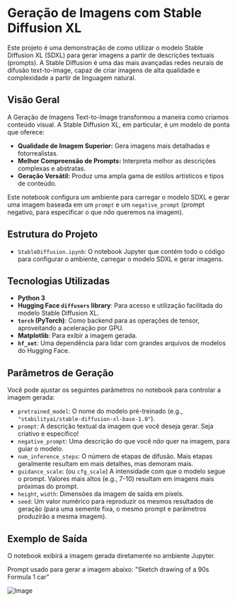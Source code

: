 # Geração de Imagens com Stable Diffusion XL

Este projeto é uma demonstração de como utilizar o modelo Stable Diffusion XL (SDXL) para gerar imagens a partir de descrições textuais (prompts). A Stable Diffusion é uma das mais avançadas redes neurais de difusão text-to-image, capaz de criar imagens de alta qualidade e complexidade a partir de linguagem natural.

## Visão Geral

A Geração de Imagens Text-to-Image transformou a maneira como criamos conteúdo visual. A Stable Diffusion XL, em particular, é um modelo de ponta que oferece:
* **Qualidade de Imagem Superior:** Gera imagens mais detalhadas e fotorrealistas.
* **Melhor Compreensão de Prompts:** Interpreta melhor as descrições complexas e abstratas.
* **Geração Versátil:** Produz uma ampla gama de estilos artísticos e tipos de conteúdo.

Este notebook configura um ambiente para carregar o modelo SDXL e gerar uma imagem baseada em um `prompt` e um `negative_prompt` (prompt negativo, para especificar o que *não* queremos na imagem).

## Estrutura do Projeto

* `StableDiffusion.ipynb`: O notebook Jupyter que contém todo o código para configurar o ambiente, carregar o modelo SDXL e gerar imagens.

## Tecnologias Utilizadas

* **Python 3**
* **Hugging Face `diffusers` library**: Para acesso e utilização facilitada do modelo Stable Diffusion XL.
* **`torch` (PyTorch)**: Como backend para as operações de tensor, aproveitando a aceleração por GPU.
* **Matplotlib**: Para exibir a imagem gerada.
* **`hf_xet`**: Uma dependência para lidar com grandes arquivos de modelos do Hugging Face.


## Parâmetros de Geração

Você pode ajustar os seguintes parâmetros no notebook para controlar a imagem gerada:

* `pretrained_model`: O nome do modelo pré-treinado (e.g., `"stabilityai/stable-diffusion-xl-base-1.0"`).
* `prompt`: A descrição textual da imagem que você deseja gerar. Seja criativo e específico!
* `negative_prompt`: Uma descrição do que você *não* quer na imagem, para guiar o modelo.
* `num_inference_steps`: O número de etapas de difusão. Mais etapas geralmente resultam em mais detalhes, mas demoram mais.
* `guidance_scale`: (ou `cfg_scale`) A intensidade com que o modelo segue o prompt. Valores mais altos (e.g., 7-10) resultam em imagens mais próximas do prompt.
* `height`, `width`: Dimensões da imagem de saída em pixels.
* `seed`: Um valor numérico para reproduzir os mesmos resultados de geração (para uma semente fixa, o mesmo prompt e parâmetros produzirão a mesma imagem).

## Exemplo de Saída

O notebook exibirá a imagem gerada diretamente no ambiente Jupyter.

Prompt usado para gerar a imagem abaixo: "Sketch drawing of a 90s Formula 1 car"

![Image](https://github.com/user-attachments/assets/9bcddbaf-9526-4ae7-a210-9d15fbb60761)
